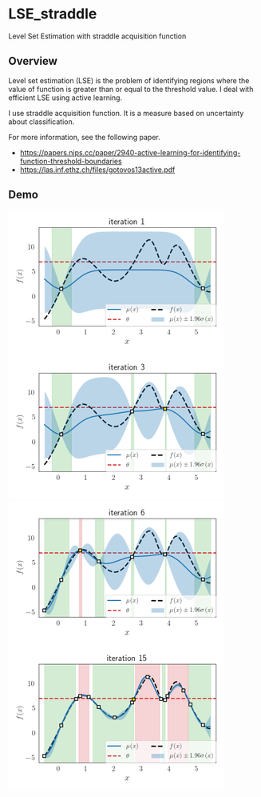 # LSE_straddle
Level Set Estimation with straddle acquisition function

## Overview
Level set estimation (LSE) is the problem of identifying regions where the value of function is greater than or equal to the threshold value.
I deal with efficient LSE using active learning.

I use straddle acquisition function.
It is a measure based on uncertainty about classification.

For more information, see the following paper.
- https://papers.nips.cc/paper/2940-active-learning-for-identifying-function-threshold-boundaries
- https://las.inf.ethz.ch/files/gotovos13active.pdf

## Demo
![iteration1](https://github.com/SK-tklab/LSE_straddle/blob/main/image/LSE_1.png)
![iteration3](https://github.com/SK-tklab/LSE_straddle/blob/main/image/LSE_3.png)
![iteration6](https://github.com/SK-tklab/LSE_straddle/blob/main/image/LSE_6.png)
![iteration15](https://github.com/SK-tklab/LSE_straddle/blob/main/image/LSE_15.png)
